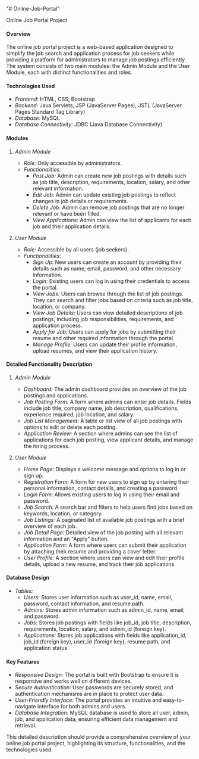 "# Online-Job-Portal" 

Online Job Portal Project

#### Overview
The online job portal project is a web-based application designed to simplify the job search and application process for job seekers while providing a platform for administrators to manage job postings efficiently. The system consists of two main modules: the Admin Module and the User Module, each with distinct functionalities and roles.

#### Technologies Used
- *Frontend:* HTML, CSS, Bootstrap
- *Backend:* Java Servlets, JSP (JavaServer Pages), JSTL (JavaServer Pages Standard Tag Library)
- *Database:* MySQL
- *Database Connectivity:* JDBC (Java Database Connectivity)

#### Modules

1. *Admin Module*
    - *Role:* Only accessible by administrators.
    - *Functionalities:*
        - *Post Job:* Admin can create new job postings with details such as job title, description, requirements, location, salary, and other relevant information.
        - *Edit Job:* Admin can update existing job postings to reflect changes in job details or requirements.
        - *Delete Job:* Admin can remove job postings that are no longer relevant or have been filled.
        - *View Applications:* Admin can view the list of applicants for each job and their application details.

2. *User Module*
    - *Role:* Accessible by all users (job seekers).
    - *Functionalities:*
        - *Sign Up:* New users can create an account by providing their details such as name, email, password, and other necessary information.
        - *Login:* Existing users can log in using their credentials to access the portal.
        - *View Jobs:* Users can browse through the list of job postings. They can search and filter jobs based on criteria such as job title, location, or company.
        - *View Job Details:* Users can view detailed descriptions of job postings, including job responsibilities, requirements, and application process.
        - *Apply for Job:* Users can apply for jobs by submitting their resume and other required information through the portal.
        - *Manage Profile:* Users can update their profile information, upload resumes, and view their application history.

#### Detailed Functionality Description

1. *Admin Module*
    - *Dashboard:* The admin dashboard provides an overview of the job postings and applications.
    - *Job Posting Form:* A form where admins can enter job details. Fields include job title, company name, job description, qualifications, experience required, job location, and salary.
    - *Job List Management:* A table or list view of all job postings with options to edit or delete each posting. 
    - *Application Review:* A section where admins can see the list of applications for each job posting, view applicant details, and manage the hiring process.

2. *User Module*
    - *Home Page:* Displays a welcome message and options to log in or sign up.
    - *Registration Form:* A form for new users to sign up by entering their personal information, contact details, and creating a password.
    - *Login Form:* Allows existing users to log in using their email and password.
    - *Job Search:* A search bar and filters to help users find jobs based on keywords, location, or category.
    - *Job Listings:* A paginated list of available job postings with a brief overview of each job.
    - *Job Detail Page:* Detailed view of the job posting with all relevant information and an "Apply" button.
    - *Application Form:* A form where users can submit their application by attaching their resume and providing a cover letter.
    - *User Profile:* A section where users can view and edit their profile details, upload a new resume, and track their job applications.

#### Database Design
- *Tables:*
    - *Users:* Stores user information such as user_id, name, email, password, contact information, and resume path.
    - *Admins:* Stores admin information such as admin_id, name, email, and password.
    - *Jobs:* Stores job postings with fields like job_id, job title, description, requirements, location, salary, and admin_id (foreign key).
    - *Applications:* Stores job applications with fields like application_id, job_id (foreign key), user_id (foreign key), resume path, and application status.

#### Key Features
- *Responsive Design:* The portal is built with Bootstrap to ensure it is responsive and works well on different devices.
- *Secure Authentication:* User passwords are securely stored, and authentication mechanisms are in place to protect user data.
- *User-Friendly Interface:* The portal provides an intuitive and easy-to-navigate interface for both admins and users.
- *Database Integration:* MySQL database is used to store all user, admin, job, and application data, ensuring efficient data management and retrieval.

This detailed description should provide a comprehensive overview of your online job portal project, highlighting its structure, functionalities, and the technologies used.
